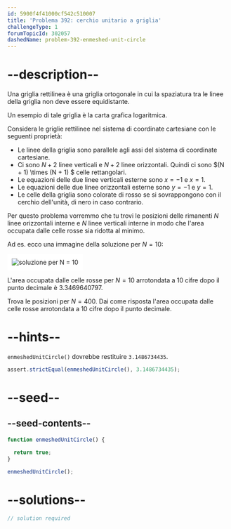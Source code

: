 ```yaml
---
id: 5900f4f41000cf542c510007
title: 'Problema 392: cerchio unitario a griglia'
challengeType: 1
forumTopicId: 302057
dashedName: problem-392-enmeshed-unit-circle
---
```


# --description--

Una griglia rettilinea è una griglia ortogonale in cui la spaziatura tra le linee della griglia non deve essere equidistante.

Un esempio di tale griglia è la carta grafica logaritmica.

Considera le griglie rettilinee nel sistema di coordinate cartesiane con le seguenti proprietà:

- Le linee della griglia sono parallele agli assi del sistema di coordinate cartesiane.
- Ci sono $N + 2$ linee verticali e $N + 2$ linee orizzontali. Quindi ci sono $(N + 1) \times (N + 1) $ celle rettangolari.
- Le equazioni delle due linee verticali esterne sono $x = -1$ e $x = 1$.
- Le equazioni delle due linee orizzontali esterne sono $y = -1$ e $y = 1$.
- Le celle della griglia sono colorate di rosso se si sovrappongono con il cerchio dell'unità, di nero in caso contrario.

Per questo problema vorremmo che tu trovi le posizioni delle rimanenti $N$ linee orizzontali interne e $N$ linee verticali interne in modo che l'area occupata dalle celle rosse sia ridotta al minimo.

Ad es. ecco una immagine della soluzione per $N = 10$:

<img class="img-responsive center-block" alt="soluzione per N = 10" src="https://cdn.freecodecamp.org/curriculum/project-euler/enmeshed-unit-circle.png" style="background-color: white; padding: 10px;" />

L'area occupata dalle celle rosse per $N = 10$ arrotondata a 10 cifre dopo il punto decimale è 3.3469640797.

Trova le posizioni per $N = 400$. Dai come risposta l'area occupata dalle celle rosse arrotondata a 10 cifre dopo il punto decimale.

# --hints--

`enmeshedUnitCircle()` dovrebbe restituire `3.1486734435`.

```js
assert.strictEqual(enmeshedUnitCircle(), 3.1486734435);
```

# --seed--

## --seed-contents--

```js
function enmeshedUnitCircle() {

  return true;
}

enmeshedUnitCircle();
```

# --solutions--

```js
// solution required
```
